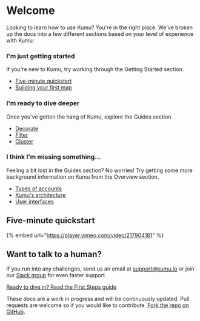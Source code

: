 # Welcome

Looking to learn how to use Kumu? You're in the right place. We've broken up the docs into a few different sections based on your level of experience with Kumu:

### I'm just getting started

If you're new to Kumu, try working through the Getting Started section.

* [Five-minute quickstart](./#five-minute-quickstart)
* [Building your first map](getting-started/first-steps)

### I'm ready to dive deeper

Once you've gotten the hang of Kumu, explore the Guides section.

* [Decorate](guides/decorate)
* [Filter](guides/filter)
* [Cluster](guides/clustering)

### I think I'm missing something...

Feeling a bit lost in the Guides section? No worries! Try getting some more background information on Kumu from the Overview section.

* [Types of accounts](overview/accounts-and-plans)
* [Kumu's architecture](overview/kumus-architecture)
* [User interfaces](overview/user-interfaces)

## Five-minute quickstart

{% embed url="https://player.vimeo.com/video/217904181" %}

## Want to talk to a human?

If you run into any challenges, send us an email at [support@kumu.io](mailto:support@kumu.io) or join our [Slack group](http://chat.kumu.io) for even faster support.

[Ready to dive in? Read the First Steps guide](/getting-started/first-steps)

These docs are a work in progress and will be continuously updated. Pull requests are welcome so if you would like to contribute. [Fork the repo on GitHub](https://github.com/kumu/docs).
